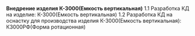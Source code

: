 **Внедрение изделия К-3000(Емкость вертикальная)**
1.1    Разработка КД на изделие: К-3000(Емкость вертикальная)
1.2    Разработка КД на оснастку для производства изделия К-3000(Емкость вертикальная): К3000РФ(Форма ротационная)
